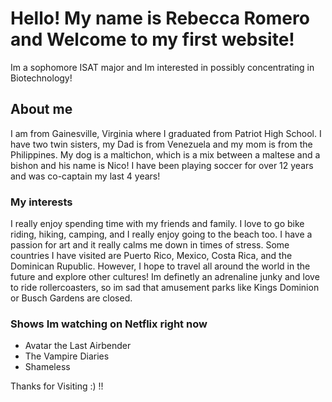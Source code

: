 # Hello! My name is Rebecca Romero and Welcome to my first website! 
Im a sophomore ISAT major and Im interested in possibly concentrating in Biotechnology!


## About me 
I am from Gainesville, Virginia where I graduated from Patriot High School. I have two twin sisters, my Dad is from Venezuela and my mom is from the Philippines. My dog is a maltichon, which is a mix between a maltese and a bishon and his name is Nico! I have been playing soccer for over 12 years and was co-captain my last 4 years! 

### My interests
I really enjoy spending time with my friends and family. I love to go bike riding, hiking, camping, and I really enjoy going to the beach too. I have a passion for art and it really calms me down in times of stress. Some countries I have visited are Puerto Rico, Mexico, Costa Rica, and the Dominican Rupublic. However, I hope to travel all around the world in the future and explore other cultures! Im definetly an adrenaline junky and love to ride rollercoasters, so im sad that amusement parks like Kings Dominion or Busch Gardens are closed. 


### Shows Im watching on Netflix right now
- Avatar the Last Airbender
- The Vampire Diaries 
- Shameless



Thanks for Visiting :) !! 









